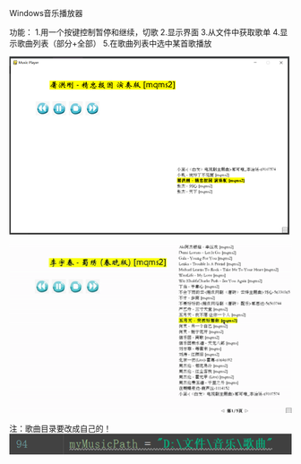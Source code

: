 Windows音乐播放器

功能： 
1.用一个按键控制暂停和继续，切歌
2.显示界面
3.从文件中获取歌单
4.显示歌曲列表（部分+全部）
5.在歌曲列表中选中某首歌播放

![Interface1](https://github.com/hzhangamaze/Games_pygame/blob/master/show_images/MusicPlayer1.PNG)

![Interface2](https://github.com/hzhangamaze/Games_pygame/blob/master/show_images/MusicPlayer2.gif)

注：歌曲目录要改成自己的！
![code](https://github.com/hzhangamaze/Games_pygame/blob/master/show_images/MusicPlayer3.PNG)